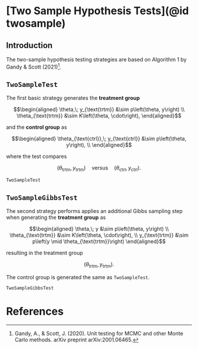 
# [Two Sample Hypothesis Tests](@id twosample)

## Introduction

The two-sample hypothesis testing strategies are based on Algorithm 1 by Gandy & Scott (2021)[^gandyandscott2021].

## `TwoSampleTest`
The first basic strategy generates the **treatment group**
```math
\begin{aligned}
  \theta,\; y_{\text{trtm}} &\sim p\left(\theta, y\right) \\
  \theta_{\text{trtm}} &\sim K\left(\theta, \cdot\right),
\end{aligned}
```
and the **control group** as
```math
\begin{aligned}
  \theta_{\text{ctrl}},\; y_{\text{ctrl}} &\sim p\left(\theta, y\right), \\
\end{aligned}
```
where the test compares 
```math
(\theta_{\text{trtm}}, \, y_{\text{trtm}})
\quad\text{versus}\quad 
(\theta_{\text{ctrl}}, \, y_{\text{ctrl}}).
```

```@docs
TwoSampleTest
```

## `TwoSampleGibbsTest`
The second strategy performs applies an additional Gibbs sampling step when generating the **treatment group**  as
```math
\begin{aligned}
  \theta,\; y &\sim p\left(\theta, y\right) \\
  \theta_{\text{trtm}} &\sim K\left(\theta, \cdot\right), \\
  y_{\text{trtm}} &\sim p\left(y \mid \theta_{\text{trtm}}\right)
\end{aligned}
```
resulting in the treatment group 
```math
(\theta_{\text{trtm}}, \, y_{\text{trtm}}).
```
The control group is generated the same as `TwoSampleTest`.

```@docs
TwoSampleGibbsTest
```

# References
[^gandyandscott2021]: Gandy, A., & Scott, J. (2020). Unit testing for MCMC and other Monte Carlo methods. arXiv preprint arXiv:2001.06465.
